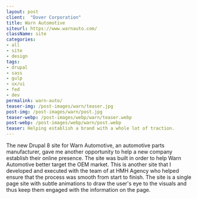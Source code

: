 ```yaml
---
layout: post
client:  "Dover Corporation"
title: Warn Automotive
siteurl: https://www.warnauto.com/
className: site
categories:
- all
- site
- design
tags:
- drupal
- sass
- gulp
- ux/ui
- fed
- dev
permalink: warn-auto/
teaser-img: /post-images/warn/teaser.jpg
post-img: /post-images/warn/post.jpg
teaser-webp: /post-images/webp/warn/teaser.webp
post-webp: /post-images/webp/warn/post.webp
teaser: Helping establish a brand with a whole lot of traction.
---
```

The new Drupal 8 site for Warn Automotive, an automotive parts manufacturer, gave me another opportunity to help a new company establish their online presence. The site was built in order to help Warn Automotive better target the OEM market. This is another site that I developed and executed with the team of at HMH Agency who helped ensure that the process was smooth from start to finish. The site is a single page site with subtle animations to draw the user's eye to the visuals and thus keep them engaged with the information on the page. 